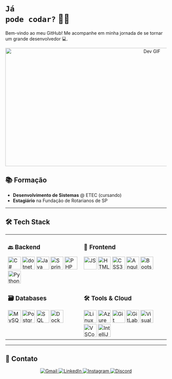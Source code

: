 # <code style="color:name_color">Já pode codar?</code> 👨‍💻

Bem-vindo ao meu GitHub! Me acompanhe em minha jornada de se tornar um grande desenvolvedor 💻.

<div align="center">
  <img src="https://i.pinimg.com/originals/e1/7a/b9/e17ab9681bec36303a67cd0e13a7b170.gif" alt="Dev GIF" width="900" height="370">
</div>

## 📚 Formação
- **Desenvolvimento de Sistemas** @ ETEC (cursando)
- **Estagiário** na Fundação de Rotarianos de SP

---

## 🛠 Tech Stack

<div align="center">
  <table>
    <tr>
      <!-- Coluna Backend -->
      <td valign="top">
        <h3>🔙 Backend</h3>
        <div>
          <img src="https://cdn.jsdelivr.net/gh/devicons/devicon/icons/csharp/csharp-original.svg" height="40" width="40" alt="C#"/>
          <img src="https://skillicons.dev/icons?i=dotnet" height="40" width="40" alt="dotnet"/>
          <img src="https://cdn.jsdelivr.net/gh/devicons/devicon/icons/java/java-original.svg" height="40" width="40" alt="Java"/>
          <img src="https://cdn.jsdelivr.net/gh/devicons/devicon/icons/spring/spring-original.svg" height="40" width="40" alt="Spring"/>
          <img src="https://cdn.jsdelivr.net/gh/devicons/devicon/icons/php/php-original.svg" height="40" width="40" alt="PHP"/>
          <img src="https://cdn.jsdelivr.net/gh/devicons/devicon/icons/python/python-original.svg" height="40" width="40" alt="Python"/>
        </div>
      </td>
      <!-- Coluna Frontend -->
      <td valign="top">
        <h3>🎨 Frontend</h3>
        <div>
          <img src="https://cdn.jsdelivr.net/gh/devicons/devicon/icons/javascript/javascript-original.svg" height="40" alt="JS"/>
          <img src="https://cdn.jsdelivr.net/gh/devicons/devicon/icons/html5/html5-original.svg" height="40" alt="HTML5"/>
          <img src="https://cdn.jsdelivr.net/gh/devicons/devicon/icons/css3/css3-original.svg" height="40" alt="CSS3"/>
          <img src="https://cdn.jsdelivr.net/gh/devicons/devicon/icons/angularjs/angularjs-original.svg" height="40" alt="Angular"/>
          <img src="https://cdn.jsdelivr.net/gh/devicons/devicon/icons/bootstrap/bootstrap-original.svg" height="40" alt="Bootstrap"/>
        </div>
      </td>
    </tr>
    <tr>
      <!-- Coluna Databases -->
      <td valign="top">
        <h3>🗃 Databases</h3>
        <div>
          <img src="https://cdn.jsdelivr.net/gh/devicons/devicon/icons/mysql/mysql-original.svg" height="40" alt="MySQL"/>
          <img src="https://cdn.jsdelivr.net/gh/devicons/devicon/icons/postgresql/postgresql-original.svg" height="40" alt="PostgreSQL"/>
          <img src="https://cdn.jsdelivr.net/gh/devicons/devicon/icons/microsoftsqlserver/microsoftsqlserver-plain.svg" height="40" alt="SQL Server"/>
          <img src="https://cdn.jsdelivr.net/gh/devicons/devicon/icons/docker/docker-original.svg" height="40" alt="Docker"/>
        </div>
      </td>
      <!-- Coluna Ferramentas -->
      <td valign="top">
        <h3>🛠 Tools & Cloud</h3>
        <div>
          <img src="https://cdn.jsdelivr.net/gh/devicons/devicon/icons/linux/linux-original.svg" height="40" alt="Linux"/>
          <img src="https://cdn.jsdelivr.net/gh/devicons/devicon/icons/azure/azure-original.svg" height="40" alt="Azure"/>
          <img src="https://cdn.jsdelivr.net/gh/devicons/devicon/icons/git/git-original.svg" height="40" alt="Git"/>
          <img src="https://cdn.jsdelivr.net/gh/devicons/devicon/icons/gitlab/gitlab-original.svg" height="40" alt="GitLab"/>
          <img src="https://cdn.jsdelivr.net/gh/devicons/devicon/icons/visualstudio/visualstudio-plain.svg" height="40" alt="Visual Studio"/>
          <img src="https://cdn.jsdelivr.net/gh/devicons/devicon/icons/vscode/vscode-original.svg" height="40" alt="VSCode"/>
          <img src="https://cdn.jsdelivr.net/gh/devicons/devicon/icons/intellij/intellij-original.svg" height="40" alt="IntelliJ"/>
        </div>
      </td>
    </tr>
  </table>
</div>

---

## 📩 Contato

<div align="center">
  <a href="mailto:mauriciorcsouza1206@gmail.com">
    <img src="https://img.shields.io/badge/Gmail-D14836?style=for-the-badge&logo=gmail&logoColor=white" alt="Gmail">
  </a>
  <a href="https://www.linkedin.com/in/mr1c10">
    <img src="https://img.shields.io/badge/LinkedIn-0077B5?style=for-the-badge&logo=linkedin&logoColor=white" alt="LinkedIn">
  </a>
  <a href="https://www.instagram.com/_mau_rodrigues">
    <img src="https://img.shields.io/badge/Instagram-E4405F?style=for-the-badge&logo=instagram&logoColor=white" alt="Instagram">
  </a>
  <a href="https://discord.com/users/688597843833126963">
    <img src="https://img.shields.io/badge/Discord-7289DA?style=for-the-badge&logo=discord&logoColor=white" alt="Discord">
  </a>
</div>

